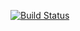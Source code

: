 [![Build Status](https://secure.travis-ci.org/avh4/uilayer.png?branch=master)](http://travis-ci.org/avh4/uilayer)


